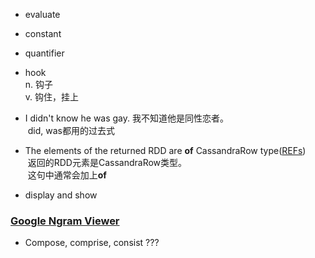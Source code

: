 + evaluate  
+ constant  
+ quantifier  
+ hook  
  n. 钩子  
  v. 钩住，挂上
+ I didn't know he was gay. 我不知道他是同性恋者。  
  did, was都用的过去式  
  
+ The elements of the returned RDD are **of** CassandraRow type([REFs](https://github.com/datastax/spark-cassandra-connector/blob/master/doc/7_java_api.md))  
  返回的RDD元素是CassandraRow类型。  
  这句中通常会加上**of**

+ display and show  


### [Google Ngram Viewer](https://books.google.com/ngrams)

+ Compose, comprise, consist ???
